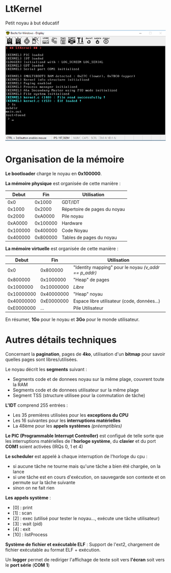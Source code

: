 # LtKernel
Petit noyau à but éducatif

![](https://github.com/GuillaumeGas/LtKernel/blob/master/screenshot.png)

# Organisation de la mémoire

**Le bootloader** charge le noyau en **0x100000**.

**La mémoire physique** est organisée de cette manière :

 | Debut | Fin | Utilisation |
 | --- | --- | --- |
 | 0x0 | 0x1000 | GDT/IDT |
 | 0x1000 | 0x2000 | Répertoire de pages du noyau |
 | 0x2000 | 0xA0000 | Pile noyau |
 | 0xA0000 | 0x100000 | Hardware |
 | 0x100000 | 0x400000 | Code Noyau |
 | 0x400000 | 0x800000 | Tables de pages du noyau |
 
**La mémoire virtuelle** est organisée de cette manière :

 | Debut | Fin | Utilisation |
 | --- | --- | --- |
 | 0x0 | 0x800000 | "Identity mapping" pour le noyau *(v_addr == p_addr)* |
 | 0x800000 | 0x1000000 | "Heap" de pages |
 | 0x1000000 | 0x10000000 | *Libre* |
 | 0x10000000 | 0x40000000 | "Heap" noyau |
 | 0x40000000 | 0xE0000000 | Espace libre utilisateur (code, données...) |
 | 0xE0000000 | ... | Pile Utilisateur |
 
En résumer, **1Go** pour le noyau et **3Go** pour le monde utilisateur.
 
# Autres détails techniques
 
Concernant la **pagination**, pages de **4ko**, utilisation d'un **bitmap** pour savoir quelles pages sont libres/utilisées.

Le noyau décrit les **segments** suivant :
 - Segments code et de donnees noyau sur la même plage, couvrent toute la RAM
 - Segments code et de donnees utilisateur sur la même plage
 - Segment TSS (structure utilisee pour la commutation de tâche)

**L'IDT** comprend 255 entrées :
 - Les 35 premières utilisées pour les **exceptions du CPU**
 - Les 16 suivantes pour les **interruptions matérielles**
 - La 48ème pour les **appels systèmes** *(préemptibles)*
 
**Le PIC (Programmable Interrupt Controller)** est configué de telle sorte que les interruptions matérielles de l'**horloge système**, du **clavier** et du port **COM1** soient activées (IRQs 0, 1 et 4)

**Le scheduler** est appelé à chaque interruption de l'horloge du cpu :
 - si aucune tâche ne tourne mais qu'une tâche a bien été chargée, on la lance
 - si une tâche est en cours d'exécution, on sauvegarde son contexte et on permute sur la tâche suivante
 - sinon on ne fait rien

**Les appels système** :
 - [0] : print
 - [1] : scan
 - [2] : exec (utilisé pour tester le noyau..., exécute une tâche utilisateur)
 - [3] : wait (pid)
 - [4] : exit
 - [10] : listProcess
 
 **Système de fichier et exécutable ELF** :
 Support de l'ext2, chargement de fichier exécutable au format ELF + exécution.
 
Un **logger** permet de rediriger l'affichage de texte soit vers **l'écran** soit vers le **port série** (**COM 1**)

